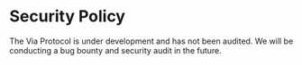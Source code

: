 # Security Policy

The Via Protocol is under development and has not been audited. We will be conducting a bug bounty and security audit in
the future.
